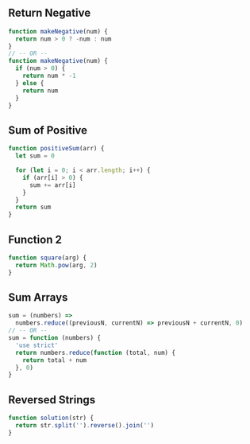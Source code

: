 ## Return Negative

```js
function makeNegative(num) {
  return num > 0 ? -num : num
}
// -- OR --
function makeNegative(num) {
  if (num > 0) {
    return num * -1
  } else {
    return num
  }
}
```

## Sum of Positive

```js
function positiveSum(arr) {
  let sum = 0

  for (let i = 0; i < arr.length; i++) {
    if (arr[i] > 0) {
      sum += arr[i]
    }
  }
  return sum
}
```

## Function 2

```js
function square(arg) {
  return Math.pow(arg, 2)
}
```

## Sum Arrays

```js
sum = (numbers) =>
  numbers.reduce((previousN, currentN) => previousN + currentN, 0)
// -- OR --
sum = function (numbers) {
  'use strict'
  return numbers.reduce(function (total, num) {
    return total + num
  }, 0)
}
```

## Reversed Strings

```js
function solution(str) {
  return str.split('').reverse().join('')
}
```
